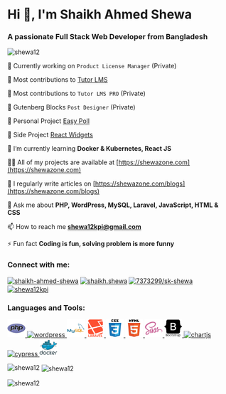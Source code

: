 <h1>Hi 👋, I'm Shaikh Ahmed Shewa</h1>
<h3>A passionate Full Stack Web Developer from Bangladesh</h3>


<p align="left"> <img src="https://komarev.com/ghpvc/?username=shewa12&label=Profile%20views&color=0e75b6&style=flat" alt="shewa12" /> </p>



🔭 Currently working on `Product License Manager` (Private)

🔭 Most contributions to [Tutor LMS](https://github.com/themeum/tutor)

🔭 Most contributions to `Tutor LMS PRO` (Private)

🔭 Gutenberg Blocks `Post Designer` (Private)

🔭 Personal Project [Easy Poll ](https://github.com/shewa12/easy-poll)

🔭 Side Project [React Widgets ](https://github.com/shewa12/react-widgets)

🌱 I’m currently learning **Docker & Kubernetes, React JS**

👨‍💻 All of my projects are available at [https://shewazone.com](https://shewazone.com)

📝 I regularly write articles on [https://shewazone.com/blogs](https://shewazone.com/blogs)

💬 Ask me about **PHP, WordPress, MySQL, Laravel, JavaScript, HTML & CSS**

📫 How to reach me **shewa12kpi@gmail.com**

⚡ Fun fact **Coding is fun, solving problem is more funny**



<h3 align="left">Connect with me:</h3>
<p align="left">
<a href="https://www.linkedin.com/in/shaikh-ahmed-shewa-804b15118/" target="blank"><img align="center" src="https://raw.githubusercontent.com/rahuldkjain/github-profile-readme-generator/master/src/images/icons/Social/linked-in-alt.svg" alt="shaikh-ahmed-shewa" height="30" width="40" /></a>
<a href="https://www.facebook.com/shaikh.shewa" target="blank"><img align="center" src="https://raw.githubusercontent.com/rahuldkjain/github-profile-readme-generator/master/src/images/icons/Social/facebook.svg" alt="shaikh.shewa" height="30" width="40" /></a>
<a href="https://stackoverflow.com/users/7373299/sk-shewa" target="blank"><img align="center" src="https://raw.githubusercontent.com/rahuldkjain/github-profile-readme-generator/master/src/images/icons/Social/stack-overflow.svg" alt="7373299/sk-shewa" height="30" width="40" /></a>
<a href="https://www.hackerrank.com/shewa12kpi?hr_r=1" target="blank"><img align="center" src="https://raw.githubusercontent.com/rahuldkjain/github-profile-readme-generator/master/src/images/icons/Social/hackerrank.svg" alt="shewa12kpi" height="30" width="40" /></a>
</p>



<h3 align="left">Languages and Tools:</h3>
<p align="left">
<a href="https://www.php.net" target="_blank" rel="noreferrer">
<img src="https://raw.githubusercontent.com/devicons/devicon/master/icons/php/php-original.svg" alt="php" width="40" height="40"/>
</a>
<a href="https://wordpress.org/" target="_blank" rel="noreferrer">
<img src="https://raw.githubusercontent.com/simple-icons/simple-icons/develop/icons/wordpress.svg" alt="wordpress" width="40" height="40"/>
</a>
<a href="https://www.mysql.com/" target="_blank" rel="noreferrer">
<img src="https://raw.githubusercontent.com/devicons/devicon/master/icons/mysql/mysql-original-wordmark.svg" alt="mysql" width="40" height="40"/>
</a>
<a href="https://laravel.com/" target="_blank" rel="noreferrer">
<img src="https://raw.githubusercontent.com/devicons/devicon/master/icons/laravel/laravel-plain-wordmark.svg" alt="laravel" width="40" height="40"/>
</a>
<a href="https://www.w3schools.com/css/" target="_blank" rel="noreferrer">
<img src="https://raw.githubusercontent.com/devicons/devicon/master/icons/css3/css3-original-wordmark.svg" alt="css3" width="40" height="40"/>
</a>
<a href="https://www.w3.org/html/" target="_blank" rel="noreferrer">
<img src="https://raw.githubusercontent.com/devicons/devicon/master/icons/html5/html5-original-wordmark.svg" alt="html5" width="40" height="40"/>
</a>
<a href="https://sass-lang.com" target="_blank" rel="noreferrer">
<img src="https://raw.githubusercontent.com/devicons/devicon/master/icons/sass/sass-original.svg" alt="sass" width="40" height="40"/>
</a>
<a href="https://getbootstrap.com" target="_blank" rel="noreferrer">
<img src="https://raw.githubusercontent.com/devicons/devicon/master/icons/bootstrap/bootstrap-plain-wordmark.svg" alt="bootstrap" width="40" height="40"/>
</a>
<a href="https://www.chartjs.org" target="_blank" rel="noreferrer">
<img src="https://www.chartjs.org/media/logo-title.svg" alt="chartjs" width="40" height="40"/>
</a>
<a href="https://www.cypress.io" target="_blank" rel="noreferrer">
<img src="https://raw.githubusercontent.com/simple-icons/simple-icons/6e46ec1fc23b60c8fd0d2f2ff46db82e16dbd75f/icons/cypress.svg" alt="cypress" width="40" height="40"/>
</a><a href="https://www.docker.com/" target="_blank" rel="noreferrer">
<img src="https://raw.githubusercontent.com/devicons/devicon/master/icons/docker/docker-original-wordmark.svg" alt="docker" width="40" height="40"/>
</a>
</p>


<p><img align="left" src="https://github-readme-stats.vercel.app/api/top-langs?username=shewa12&show_icons=true&locale=en&layout=compact" alt="shewa12" /></p>

<p>&nbsp;<img align="center" src="https://github-readme-stats.vercel.app/api?username=shewa12&show_icons=true&locale=en" alt="shewa12" /></p>

<p><img align="center" src="https://github-readme-streak-stats.herokuapp.com/?user=shewa12&" alt="shewa12" /></p>
